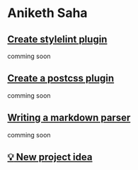 # Aniketh Saha

## [Create stylelint plugin](./create-stylelint-plugin.md)

comming soon

## [Create a postcss plugin](./create-postcss-plugin.md)

comming soon

## [Writing a markdown parser](./writing-a-markdown-parser.md)

comming soon

## [:bulb: New project idea](./project-idea-1.md)
